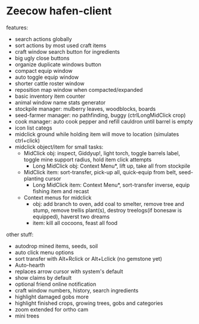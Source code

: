 # Zeecow hafen-client

features:
 - search actions globally
 - sort actions by most used craft items
 - craft window search button for ingredients 
 - big ugly close buttons
 - organize duplicate windows button 
 - compact equip window
 - auto toggle equip window
 - shorter cattle roster window
 - reposition map window when compacted/expanded
 - basic inventory item counter
 - animal window name stats generator
 - stockpile manager: mulberry leaves, woodblocks, boards
 - seed-farmer manager: no pathfinding, buggy (ctrlLongMidClick crop)
 - cook manager: auto cook pepper and refill cauldron until barrel is empty
 - icon list categs
 - midclick ground while holding item will move to location (simulates ctrl+click)
 - midclick object/item for small tasks:
   - MidClick obj: inspect, Giddyup!, light torch, toggle barrels label, toggle mine support radius, hold item click attempts
     - Long MidClick obj: Context Menu*, lift up, take all from stockpile
   - MidClick item: sort-transfer, pick-up all, quick-equip from belt, seed-planting cursor
     - Long MidClick item: Context Menu*, sort-transfer inverse, equip fishing item and recast
   - Context menus for midclick 
     - obj: add branch to oven, add coal to smelter, remove tree and stump, remove trellis plant(s), destroy treelogs(if bonesaw is equipped), haverst two dreams
     - item: kill all cocoons, feast all food


other stuff:
 - autodrop mined items, seeds, soil
 - auto click menu options  
 - sort transfer with Alt+Rclick or Alt+Lclick (no gemstone yet)
 - Auto-hearth  
 - replaces arrow cursor with system's default
 - show claims by default
 - optional friend online notification
 - craft window numbers, history, search ingredients
 - highlight damaged gobs more  
 - highlight finished crops, growing trees, gobs and categories
 - zoom extended for ortho cam
 - mini trees